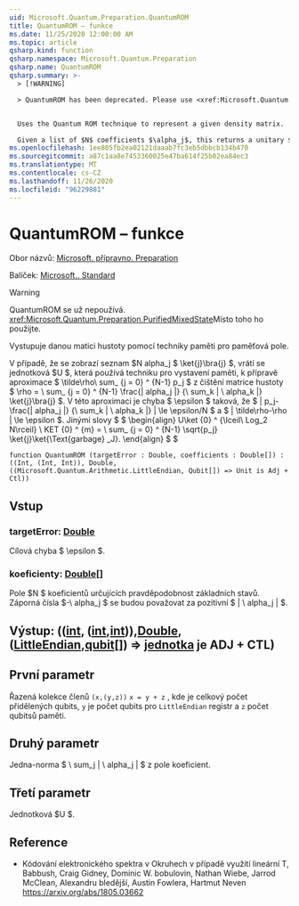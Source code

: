 ```yaml
---
uid: Microsoft.Quantum.Preparation.QuantumROM
title: QuantumROM – funkce
ms.date: 11/25/2020 12:00:00 AM
ms.topic: article
qsharp.kind: function
qsharp.namespace: Microsoft.Quantum.Preparation
qsharp.name: QuantumROM
qsharp.summary: >-
  > [!WARNING]

  > QuantumROM has been deprecated. Please use <xref:Microsoft.Quantum.Preparation.PurifiedMixedState> instead.


  Uses the Quantum ROM technique to represent a given density matrix.

  Given a list of $N$ coefficients $\alpha_j$, this returns a unitary $U$ that uses the Quantum-ROM technique to prepare an approximation  $\tilde\rho\sum_{j=0}^{N-1}p_j\ket{j}\bra{j}$ of the purification of the density matrix $\rho=\sum_{j=0}^{N-1}\frac{|alpha_j|}{\sum_k |\alpha_k|}\ket{j}\bra{j}$. In this approximation, the error $\epsilon$ is such that $|p_j-\frac{|alpha_j|}{\sum_k |\alpha_k|}|\le \epsilon / N$ and $\|\tilde\rho - \rho\| \le \epsilon$. In other words, $$ \begin{align} U\ket{0}^{\lceil\log_2 N\rceil}\ket{0}^{m}=\sum_{j=0}^{N-1}\sqrt{p_j} \ket{j}\ket{\text{garbage}_j}. \end{align} $$
ms.openlocfilehash: 1ee805fb2ea02121daaab7fc3eb5dbbcb134b470
ms.sourcegitcommit: a87c1aa8e7453360025e47ba614f25b02ea84ec3
ms.translationtype: MT
ms.contentlocale: cs-CZ
ms.lasthandoff: 11/26/2020
ms.locfileid: "96229881"
---
```

# <a name="quantumrom-function"></a>QuantumROM – funkce

Obor názvů: [Microsoft. přípravno. Preparation](xref:Microsoft.Quantum.Preparation)

Balíček: [Microsoft.. Standard](https://nuget.org/packages/Microsoft.Quantum.Standard)


> [!WARNING]
> QuantumROM se už nepoužívá. <xref:Microsoft.Quantum.Preparation.PurifiedMixedState>Místo toho ho použijte.

Vystupuje danou matici hustoty pomocí techniky paměti pro paměťová pole.

V případě, že se zobrazí seznam $N alpha_j $ \ket{j}\bra{j} $, vrátí se jednotková $U $, která používá techniku pro vystavení paměti, k přípravě aproximace $ \tilde\rho\ sum_ {j = 0} ^ {N-1} p_j $ z čištění matrice hustoty $ \rho = \ sum_ {j = 0} ^ {N-1} \frac{| alpha_j |} {\ sum_k | \ alpha_k |} \ket{j}\bra{j} $. V této aproximaci je chyba $ \epsilon $ taková, že $ | p_j-\frac{| alpha_j |} {\ sum_k | \ alpha_k |} | \le \epsilon/N $ a $ \| \tilde\rho-\rho \| \le \epsilon $. Jinými slovy $ $ \begin{align} U\ket {0} ^ {\lceil\ Log_2 N\rceil} \ KET {0} ^ {m} = \ sum_ {j = 0} ^ {N-1} \sqrt{p_j} \ket{j}\ket{\Text{garbage} _J}.
\end{align} $ $

```qsharp
function QuantumROM (targetError : Double, coefficients : Double[]) : ((Int, (Int, Int)), Double, ((Microsoft.Quantum.Arithmetic.LittleEndian, Qubit[]) => Unit is Adj + Ctl))
```


## <a name="input"></a>Vstup

### <a name="targeterror--double"></a>targetError: [Double](xref:microsoft.quantum.lang-ref.double)

Cílová chyba $ \epsilon $.


### <a name="coefficients--double"></a>koeficienty: [Double](xref:microsoft.quantum.lang-ref.double)[]

Pole $N $ koeficientů určujících pravděpodobnost základních stavů.
Záporná čísla $-\ alpha_j $ se budou považovat za pozitivní $ | \ alpha_j | $.



## <a name="output--intintintdoublelittleendianqubit--unit--is-adj--ctl"></a>Výstup: (([int](xref:microsoft.quantum.lang-ref.int), ([int](xref:microsoft.quantum.lang-ref.int),[int](xref:microsoft.quantum.lang-ref.int))),[Double](xref:microsoft.quantum.lang-ref.double), ([LittleEndian](xref:Microsoft.Quantum.Arithmetic.LittleEndian),[qubit](xref:microsoft.quantum.lang-ref.qubit)[]) => [jednotka](xref:microsoft.quantum.lang-ref.unit)  je ADJ + CTL)

## <a name="first-parameter"></a>První parametr

Řazená kolekce členů `(x,(y,z))` `x = y + z` , kde je celkový počet přidělených qubits, `y` je počet qubits pro `LittleEndian` registr a `z` počet qubitsů paměti.

## <a name="second-parameter"></a>Druhý parametr

Jedna-norma $ \ sum_j | \ alpha_j | $ z pole koeficient.

## <a name="third-parameter"></a>Třetí parametr

Jednotková $U $.

## <a name="references"></a>Reference

- Kódování elektronického spektra v Okruhech v případě využití lineární T, Babbush, Craig Gidney, Dominic W. bobulovin, Nathan Wiebe, Jarrod McClean, Alexandru bledější, Austin Fowlera, Hartmut Neven https://arxiv.org/abs/1805.03662